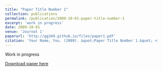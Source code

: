 ```yaml
---
title: "Paper Title Number 1"
collection: publications
permalink: /publication/2009-10-01-paper-title-number-1
excerpt: 'work in progress'
date: 2009-10-01
venue: 'Journal 1'
paperurl: 'http://gg349.github.io/files/paper1.pdf'
citation: 'Your Name, You. (2009). &quot;Paper Title Number 1.&quot; <i>Journal 1</i>. 1(1).'
---
```

Work in progress

[Download paper here](http://gg349.github.io/files/paper1.pdf)

<!-- Recommended citation: Your Name, You. (2009). "Paper Title Number 1." <i>Journal 1</i>. 1(1). -->